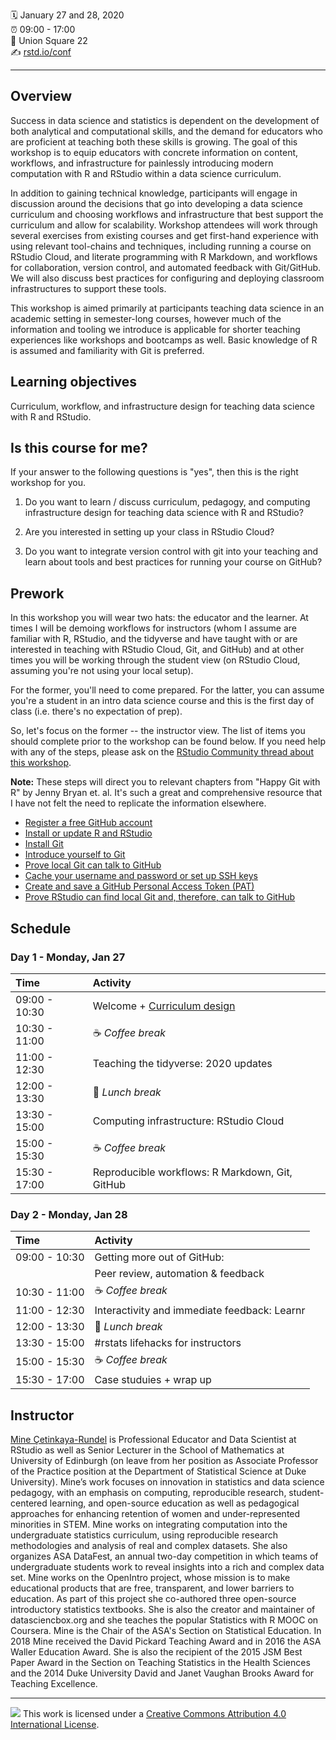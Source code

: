 :spiral_calendar: January 27 and 28, 2020  
:alarm_clock:     09:00 - 17:00  
:hotel:           Union Square 22  
:writing_hand:    [rstd.io/conf](http://rstd.io/conf)

-----

## Overview

Success in data science and statistics is dependent on the development of both analytical and computational skills, and the demand for educators who are proficient at teaching both these skills is growing. The goal of this workshop is to equip educators with concrete information on content, workflows, and infrastructure for painlessly introducing modern computation with R and RStudio within a data science curriculum.

In addition to gaining technical knowledge, participants will engage in discussion around the decisions that go into developing a data science curriculum and choosing workflows and infrastructure that best support the curriculum and allow for scalability. Workshop attendees will work through several exercises from existing courses and get first-hand experience with using relevant tool-chains and techniques, including running a course on RStudio Cloud, and literate programming with R Markdown, and workflows for collaboration, version control, and automated feedback with Git/GitHub. We will also discuss best practices for configuring and deploying classroom infrastructures to support these tools.

This workshop is aimed primarily at participants teaching data science in an academic setting in semester-long courses, however much of the information and tooling we introduce is applicable for shorter teaching experiences like workshops and bootcamps as well. Basic knowledge of R is assumed and familiarity with Git is preferred.

## Learning objectives

Curriculum, workflow, and infrastructure design for teaching data science with R and RStudio.

## Is this course for me?

If your answer to the following questions is "yes", then this is the right workshop for you.

1. Do you want to learn / discuss curriculum, pedagogy, and computing infrastructure design for teaching data science with R and RStudio?

2. Are you interested in setting up your class in RStudio Cloud?

3. Do you want to integrate version control with git into your teaching and learn about tools and best practices for running your course on GitHub?

## Prework

In this workshop you will wear two hats: the educator and the learner. At times I will be demoing workflows for instructors (whom I assume are familiar with R, RStudio, and the tidyverse and have taught with or are interested in teaching with RStudio Cloud, Git, and GitHub) and at other times you will be working through the student view (on RStudio Cloud, assuming you're not using your local setup).

For the former, you'll need to come prepared. For the latter, you can assume you're a student in an intro data science course and this is the first day of class (i.e. there's no expectation of prep).

So, let's focus on the former -- the instructor view. The list of items you should complete prior to the workshop can be found below. If you need help with any of the steps, please ask on the [RStudio Community thread about this workshop](https://community.rstudio.com/t/designing-the-data-science-classroom-workshop-rstudio-conf-2020).

**Note:** These steps will direct you to relevant chapters from "Happy Git with R" by Jenny Bryan et. al. It's such a great and comprehensive resource that I have not felt the need to replicate the information elsewhere.

- [Register a free GitHub account](https://happygitwithr.com/github-acct.html#github-acct)
- [Install or update R and RStudio](https://happygitwithr.com/install-r-rstudio.html#install-r-rstudio)
- [Install Git](https://happygitwithr.com/install-git.html#install-git)
- [Introduce yourself to Git](https://happygitwithr.com/hello-git.html#hello-git)
- [Prove local Git can talk to GitHub](https://happygitwithr.com/push-pull-github.html#push-pull-github)
- [Cache your username and password or set up SSH keys](https://happygitwithr.com/credential-caching.html#credential-caching)
- [Create and save a GitHub Personal Access Token (PAT)](https://happygitwithr.com/credential-caching.html#credential-caching)
- [Prove RStudio can find local Git and, therefore, can talk to GitHub](https://happygitwithr.com/rstudio-git-github.html#rstudio-git-github)

## Schedule

### Day 1 - Monday, Jan 27

| Time          | Activity         |
| :------------ | :--------------- |
| 09:00 - 10:30 | Welcome +  [Curriculum design](materials/01-curriculum-design/01-curriculum-design.pdf) |
| 10:30 - 11:00 | :coffee: *Coffee break*   |
| 11:00 - 12:30 | Teaching the tidyverse: 2020 updates |
| 12:00 - 13:30 | :fork_and_knife: *Lunch break*    |
| 13:30 - 15:00 | Computing infrastructure: RStudio Cloud |
| 15:00 - 15:30 | :coffee: *Coffee break*   |
| 15:30 - 17:00 | Reproducible workflows: R Markdown, Git, GitHub |

### Day 2 - Monday, Jan 28

| Time          | Activity         |
| :------------ | :--------------- |
| 09:00 - 10:30 | Getting more out of GitHub: |
|               | Peer review, automation & feedback  |
| 10:30 - 11:00 | :coffee: *Coffee break*   |
| 11:00 - 12:30 | Interactivity and immediate feedback: Learnr |
| 12:00 - 13:30 | :fork_and_knife: *Lunch break*    |
| 13:30 - 15:00 | #rstats lifehacks for instructors |
| 15:00 - 15:30 | :coffee: *Coffee break*   |
| 15:30 - 17:00 | Case studuies + wrap up   |

## Instructor

[Mine Çetinkaya-Rundel](http://mine-cr.com/) is Professional Educator and Data Scientist at RStudio as well as Senior Lecturer in the School of Mathematics at University of Edinburgh (on leave from her position as Associate Professor of the Practice position at the Department of Statistical Science at Duke University). Mine’s work focuses on innovation in statistics and data science pedagogy, with an emphasis on computing, reproducible research, student-centered learning, and open-source education as well as pedagogical approaches for enhancing retention of women and under-represented minorities in STEM. Mine works on integrating computation into the undergraduate statistics curriculum, using reproducible research methodologies and analysis of real and complex datasets. She also organizes ASA DataFest, an annual two-day competition in which teams of undergraduate students work to reveal insights into a rich and complex data set. Mine works on the OpenIntro project, whose mission is to make educational products that are free, transparent, and lower barriers to education. As part of this project she co-authored three open-source introductory statistics textbooks. She is also the creator and maintainer of datasciencbox.org and she teaches the popular Statistics with R MOOC on Coursera. Mine is the Chair of the ASA's Section on Statistical Education. In 2018 Mine received the David Pickard Teaching Award and in 2016 the ASA Waller Education Award. She is also the recipient of the 2015 JSM Best Paper Award in the Section on Teaching Statistics in the Health Sciences and the 2014 Duke University David and Janet Vaughan Brooks Award for Teaching Excellence.

-----

![](https://i.creativecommons.org/l/by/4.0/88x31.png) This work is
licensed under a [Creative Commons Attribution 4.0 International
License](https://creativecommons.org/licenses/by/4.0/).
